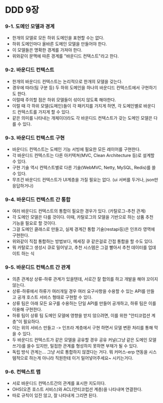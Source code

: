 # DDD 9장

### 9-1. 도메인 모델과 경계
- 한개의 모델로 모든 하위 도메인을 표현할 수는 없다.
- 하위 도메인마다 올바른 도메인 모델을 만들어야 한다.
- 이 모델들은 명확한 경계를 가져야 한다.
- 위와같이 문맥에 따른 경계를 "바운디드 컨텍스트"라고 한다.

### 9-2. 바운디드 컨텍스트
- 한개의 바운디드 컨텍스트는 논리적으로 한개의 모델을 갖는다.
- 경우에 따라(팀 구분 등) 두 하위 도메인을 하나의 바운디드 컨텍스트에서 구현하기도 한다.
- 이럴때 주의할 점은 하위 모델들이 섞이지 않도록 해야한다.
- 이럴 때 각 하위 모델(도메인)들이 각 패키지를 가지게 하면, 각 도메인별로 바운디드 컨텍스트를 가지게 할 수 있다.
- 같은 의미를 나타내는 개체이더라도 각 바운디드 컨텍스트가 갖는 도메인 모델은 다를 수 있다.

### 9-3. 바운디드 컨텍스트 구현
- 바운디드 컨텍스트는 도메인 기능 서빙에 필요한 모든 레이어를 구현한다.
- 각 바운디드 컨텍스트는 다른 아키텍쳐(MVC, Clean Architecture 등)로 설계할 수 있다.
- 구현 기술 역시 컨텍스트별로 다른 기술(WebMVC, Netty, MySQL, Redis)를 쓸 수 있다.
- 무조건 바운디드 컨텍스트가 UI계층을 가질 필요는 없다. (ui 서버를 두거나, json만 응답하거나)

### 9-4. 바운디드 컨텍스트 간 통합
- 여러 바운디드 컨텍스트의 통합이 필요한 경우가 있다. (카탈로그-추천 관계)
- 각 도메인 모델은 다를 것이다. 이때, 카탈로그의 모델을 기반으로 하는 상품 추천 기능을 필요로 할 것이다.
- 그걸 도메인 클래스로 만들고, 실제 경계간 통합 기술(restapi등)은 인프라 영역에 구현한다.
- 위와같이 직접 통합하는 방법보다, 메세징 큐 같은걸로 간접 통합을 할 수도 있다.
- 뭐 카탈로그 생성시 큐로 밀어넣고, 추천 시스템은 그걸 빨아서 추천 데이터를 업데이트 하는 식

### 9-5. 바운디드 컨텍스트 간 관계
- 의존 관계상 상류-하류 관계가 있을텐데, 서로간 잘 합의를 하고 개발을 해야 꼬이지 않는다.
- 상류-하류에서 하류가 여러개일 경우 여러 요구사항을 수용할 수 있는 API를 만들고 공개 호스트 서비스 형태로 구현할 수 있다.
- 상류 팀은 아래 모든 요구를 수용하는 단일 API를 만들어 공개하고, 하류 팀은 이를 이용해 구현한다.
- 하류 팀이 상류 팀 도메인 모델에 영향을 받지 않으려면, 이를 위한 "안티코럽션 계층"이 필요하다.
- 이는 위의 서비스 만들고 -> 인프라 계층에서 구현 하면서 모델 변환 처리를 통해 막을 수 있다.
- 두 바운디드 컨텍스트가 같은 모델을 공유할 경우 공유 커널(그냥 같은 도메인 모델 쓰기)를 쓸수 있지만, 밀접한 관계를 형성하지 못하면 부채가 될 수 있다.
- 독립 방식 관계는... 그냥 서로 통합하지 않겠다는 거다. 뭐 커머스-erp 연동을 시스템적으로 하는게 아니라 직원한테 이거 밀어넣어주세요~ 시키는거다.

### 9-6. 컨텍스트 맵
- 서로 바운디드 컨텍스트간의 관계를 표시한 지도이다.
- OHS(오픈 호스트 서비스)와 ACL(안티코럽션 계층)을 나타내며 연결한다.
- 따로 규칙이 있진 않고, 잘 나타내게 그리면 된다.